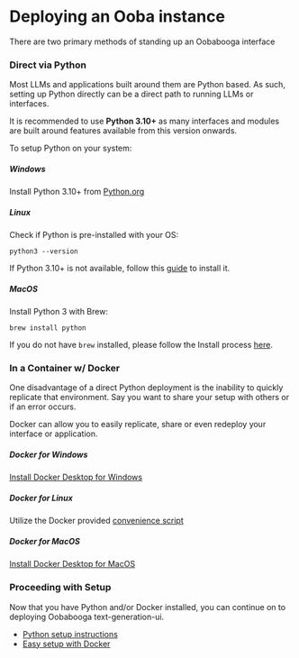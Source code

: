 # Deploying an Ooba instance

There are two primary methods of standing up an Oobabooga interface

### Direct via Python

Most LLMs and applications built around them are Python based. As such, setting up Python directly can be a direct path to running LLMs or interfaces.

It is recommended to use **Python 3.10+** as many interfaces and modules are built around features available from this version onwards. 

To setup Python on your system:

##### Windows

Install Python 3.10+ from [Python.org](https://www.python.org/downloads/)

##### Linux

Check if Python is pre-installed with your OS:
```
python3 --version
```

If Python 3.10+ is not available, follow this [guide](https://docs.python-guide.org/starting/install3/linux/) to install it.

##### MacOS

Install Python 3 with Brew:
```
brew install python
```

If you do not have `brew` installed, please follow the Install process [here](https://brew.sh/).

### In a Container w/ Docker

One disadvantage of a direct Python deployment is the inability to quickly replicate that environment. Say you want to share your setup with others or if an error occurs.

Docker can allow you to easily replicate, share or even redeploy your interface or application. 

##### Docker for Windows

[Install Docker Desktop for Windows](https://docs.docker.com/desktop/install/windows-install/)

##### Docker for Linux

Utilize the Docker provided [convenience script](https://docs.docker.com/engine/install/ubuntu/#install-using-the-convenience-script)

##### Docker for MacOS

[Install Docker Desktop for MacOS](https://docs.docker.com/desktop/install/mac-install/)

### Proceeding with Setup

Now that you have Python and/or Docker installed, you can continue on to deploying Oobabooga text-generation-ui.

- [Python setup instructions](https://github.com/oobabooga/text-generation-webui#installation)
- [Easy setup with Docker](https://github.com/Atinoda/text-generation-webui-docker)